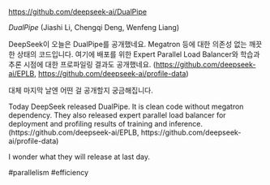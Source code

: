 https://github.com/deepseek-ai/DualPipe

*DualPipe* (Jiashi Li, Chengqi Deng, Wenfeng Liang)

> 

DeepSeek이 오늘은 DualPipe를 공개했네요. Megatron 등에 대한 의존성 없는 깨끗한 상태의 코드입니다. 여기에 배포를 위한 Expert Parallel Load Balancer와 학습과 추론 시점에 대한 프로파일링 결과도 공개했네요. (https://github.com/deepseek-ai/EPLB, https://github.com/deepseek-ai/profile-data)

대체 마지막 날엔 어떤 걸 공개할지 궁금해집니다.

<english>
Today DeepSeek released DualPipe. It is clean code without megatron dependency. They also released expert parallel load balancer for deployment and profiling results of training and inference. (https://github.com/deepseek-ai/EPLB, https://github.com/deepseek-ai/profile-data)

I wonder what they will release at last day.
</english>

#parallelism #efficiency 